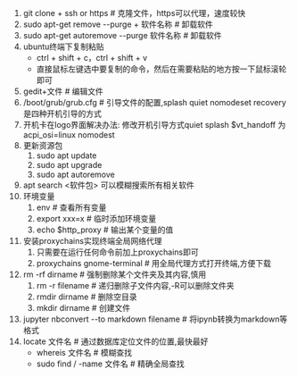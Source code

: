 1. git clone + ssh or https # 克隆文件，https可以代理，速度较快  
2. sudo apt-get remove --purge + 软件名称 # 卸载软件   
3. sudo apt-get autoremove --purge 软件名称  # 卸载软件   
4. ubuntu终端下复制粘贴
   - ctrl + shift + c，ctrl + shift + v
   - 直接鼠标左键选中要复制的命令，然后在需要粘贴的地方按一下鼠标滚轮即可
5. gedit+文件 # 编辑文件
6. /boot/grub/grub.cfg # 引导文件的配置,splash quiet nomodeset recovery是四种开机引导的方式
7. 开机卡在logo界面解决办法: 修改开机引导方式quiet splash $vt_handoff 为 acpi_osi=linux nomodest
8. 更新资源包
   1. sudo apt update
   2. sudo apt upgrade
   3. sudo apt autoremove
9. apt search <软件包> 可以模糊搜索所有相关软件
10. 环境变量
    1.  env # 查看所有变量
    2.  export xxx=x # 临时添加环境变量
    3.  echo $http_proxy # 输出某个变量的值
11. 安装proxychains实现终端全局网络代理
    1.  只需要在运行任何命令前加上proxychains即可
    2.  proxychains gnome-terminal # 用全局代理方式打开终端,方便下载
12. rm -rf dirname # 强制删除某个文件夹及其内容,慎用
    1.  rm -r filename # 递归删除子文件内容,-R可以删除文件夹
    2.  rmdir dirname # 删除空目录
    3.  mkdir dirname # 创建文件
13. jupyter nbconvert --to markdown filename # 将ipynb转换为markdown等格式
14. locate 文件名 # 通过数据库定位文件的位置,最快最好
    - whereis 文件名 # 模糊查找
    - sudo find / -name 文件名 # 精确全局查找
